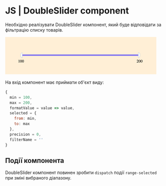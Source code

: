 # JS | DoubleSlider component

Необхідно реалізувати DoubleSlider компонент,
який буде відповідати за фільтрацію списку товарів.

![preview](../preview.png)

На вхід компонент має приймати об'єкт виду:

```js
{
  min = 100,
  max = 200,
  formatValue = value => value,
  selected = {
    from: min,
    to: max
  },
  precision = 0,
  filterName = ''
}
```

## Події компонента

DoubleSlider компонент повинен зробити `dispatch` події `range-selected`
при зміні вибраного діапазону.

